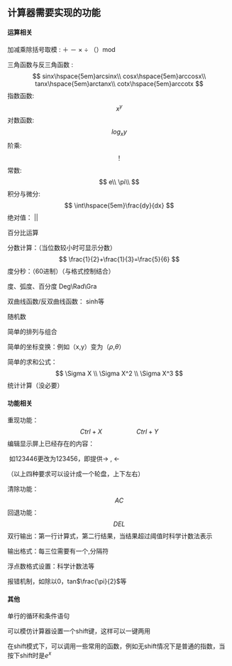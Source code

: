 ## 计算器需要实现的功能

#### 运算相关

加减乘除括号取模 : ＋ －  ×  ÷ （）mod

三角函数与反三角函数 :
$$
sinx\hspace{5em}arcsinx\\
cosx\hspace{5em}arccosx\\
tanx\hspace{5em}arctanx\\
cotx\hspace{5em}arccotx
$$
指数函数:
$$
x^y
$$
对数函数:
$$
log_xy
$$
阶乘:
$$
！
$$
常数:
$$
e\\
\pi\\
$$
积分与微分:
$$
\int\hspace{5em}\frac{dy}{dx}
$$
绝对值： ||

百分比运算

分数计算：（当位数较小时可显示分数）
$$
\frac{1}{2}+\frac{1}{3}=\frac{5}{6}
$$
度分秒：（60进制）（与格式控制结合）

度、弧度、百分度   Deg\Rad\Gra 

双曲线函数/反双曲线函数：   sinh等

随机数

简单的排列与组合

简单的坐标变换：例如（x,y）变为（$\rho$,$\theta$）

简单的求和公式：
$$
\Sigma X \\
\Sigma X^2 \\
\Sigma X^3
$$
统计计算（没必要）



#### 功能相关

重现功能：
$$
Ctrl+X\hspace{5em}Ctrl+Y
$$
编辑显示屏上已经存在的内容：

​			如123446更改为123456，即提供$\rightarrow$  ,   $\leftarrow$

（以上四种要求可以设计成一个轮盘，上下左右）

清除功能：																
$$
AC
$$
回退功能： 
$$
DEL
$$
双行输出：第一行计算式，第二行结果，当结果超过阈值时科学计数法表示

输出格式：每三位需要有一个,分隔符

浮点数格式设置：科学计数法等

报错机制，如除以0，tan$\frac{\pi}{2}$等

#### 其他

单行的循环和条件语句

可以模仿计算器设置一个shift键，这样可以一键两用

在shift模式下，可以调用一些常用的函数，例如无shift情况下是普通的指数，当按下shift时是$e^x$